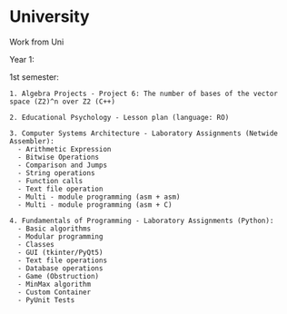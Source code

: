# University
Work from Uni

Year 1:

  1st semester:
  
    1. Algebra Projects - Project 6: The number of bases of the vector space (Z2)^n over Z2 (C++)
    
    2. Educational Psychology - Lesson plan (language: RO)
    
    3. Computer Systems Architecture - Laboratory Assignments (Netwide Assembler):
      - Arithmetic Expression
      - Bitwise Operations
      - Comparison and Jumps
      - String operations
      - Function calls
      - Text file operation
      - Multi - module programming (asm + asm)
      - Multi - module programming (asm + C)
    
    4. Fundamentals of Programming - Laboratory Assignments (Python):
      - Basic algorithms
      - Modular programming
      - Classes
      - GUI (tkinter/PyQt5)
      - Text file operations
      - Database operations
      - Game (Obstruction)
      - MinMax algorithm
      - Custom Container
      - PyUnit Tests

